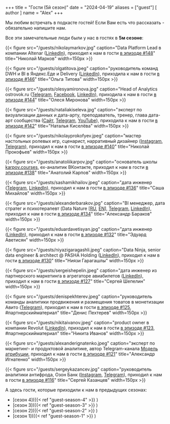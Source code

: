 +++
title = "Гости (5й сезон)"
date = "2024-04-19"
aliases = ["guest"]
[ author ]
  name = "Alex"
+++

Мы любим встречать в подкасте гостей! Если Вам есть что рассказать - обязательно напишите нам.

Все эти замечательные люди были у нас в гостях в **5м сезоне**:

{{< figure src="/guests/nikolaymarkov.jpg" caption="Data Platform Lead в компании Altenar ([LinkedIn](https://www.linkedin.com/in/nickmarkov/)), приходил к нам в гости [в эпизоде #148]()" title="Николай Марков" width=150px >}}

{{< figure src="/guests/olgatitova.jpeg" caption="руководитель команд DWH и BI в Яндекс.Еде и Delivery ([LinkedIn](https://ru.linkedin.com/in/olga-titova-939b84197)), приходила к нам в гости [в эпизоде #146](https://youtu.be/xQRRlUuIQlQ)" title="Ольга Титова" width=150px >}}

{{< figure src="/guests/olesyamironova.jpg" caption="Head of Analytics ostrovok.ru ([Telegram](https://t.me/lesya_mironova), [Facebook](https://www.facebook.com/olesya.mironova), [LinkedIn](https://www.linkedin.com/in/olesya-mironova-264599a2/)), приходила к нам в гости [в эпизоде #144](https://youtu.be/zDzP4lgVZzw)" title="Олеся Миронова" width=150px >}}

{{< figure src="/guests/nataliakiseleva.jpg" caption="эксперт по визуализации данных и дата-арту, преподаватель, тренер, глава дата-арт сообщества ([Сайт](https://eolay.tilda.ws), [Telegram](https://t.me/datavizcomics), [YouTube](https://www.youtube.com/playlist?list=PLcPHMNfqb5b4UtZHCjxzf7c8E2Hc6pqnw)), приходила к нам в гости [в эпизоде #142](https://youtube.com/c/DataCoffee)" title="Наталья Киселёва" width=150px >}}

{{< figure src="/guests/nikolayprokofyev.jpeg" caption="мастер настольных ролевых игр, сценарист, нарративный дизайнер ([Instagram](nkly.dungeons), [Telegram](https://t.me/xproklx)), приходил к нам в гости [в эпизоде #140](https://youtu.be/nxDZ0joa7EY)" title="Николай Прокофьев" width=150px >}}

{{< figure src="/guests/anatoliikarpov.jpg" caption="основатель школы [karpov.courses](https://karpov.courses), ex-аналитик ВКонтакте, приходил к нам в гости [в эпизоде #138](https://youtu.be/jxR1H_odpjE)" title="Анатолий Карпов" width=150px >}}

{{< figure src="/guests/sashamikhailov.jpeg" caption="дата инженер ([Telegram](https://t.me/data_days), [LinkedIn](https://www.linkedin.com/in/sasha-mikhailov-/)), приходил к нам в гости [в эпизоде #136](https://youtu.be/0QZOxkDJHNU)" title="Саша Михайлов" width=150px >}}

{{< figure src="/guests/alexanderbarakov.jpg" caption="BI менеджер, дата стратег и психотерапевт (Data Nature [[RU](https://datanature.ru), [EN](https://data-nature.com)], [Telegram](https://t.me/datanature), [LinkedIn](https://www.linkedin.com/in/alexanderbarakov/)), приходил к нам в гости [в эпизоде #134](https://youtu.be/ZVKGNl-qn3s)" title="Александр Бараков" width=150px >}}

{{< figure src="/guests/eduardavetisyan.jpg" caption="дата инженер ([LinkedIn](https://www.linkedin.com/in/eavetisyan/)), приходил к нам в гости [в эпизоде #132](https://youtu.be/W0olhey_R9A)" title="Эдуард Аветисян" width=150px >}}

{{< figure src="/guests/niyazigaragashli.jpeg" caption="Data Ninja, senior data engineer & architect @ PASHA Holding ([LinkedIn](https://www.linkedin.com/in/ngaragashli/)), приходил к нам в гости [в эпизоде #130](https://youtu.be/dyZtn5XJ8xQ)" title="Ниязи Гарагашлы" width=150px >}}

{{< figure src="/guests/sergeishepelin.jpeg" caption="дата инженер из партнерского маркетинга в агрегаторе авиабилетов ([LinkedIn](https://www.linkedin.com/in/sergey-shepelin-14933a297)), приходил к нам в гости [в эпизоде #127](https://youtu.be/NqL5D6kuNqE)" title="Сергей Шепелин" width=150px >}}

{{< figure src="/guests/denispekhterev.jpeg" caption="руководитель команды аналитики продвижения и размещения товатов в монетизации Авито ([Telegram](http://t.me/mr_pekhterev)), приходил к нам в гости [в эпизоде #125](https://youtu.be/yKkeBCOneZE), #партнерскийматериал" title="Денис Пехтерев" width=150px >}}

{{< figure src="/guests/nikitaivanov.jpeg" caption="product owner в компании Revolut ([LinkedIn](https://www.linkedin.com/in/nikivanov93/)), приходил к нам в гости [в эпизоде #123](https://youtu.be/Qo1M-n0AOgQ), #партнерскийматериал" title="Никита Иванов" width=150px >}}

{{< figure src="/guests/alexanderignatenko.jpeg" caption="эксперт по маркетинг- и продуктовой аналитике, автор Telegram-канала [Модель атрибуции](https://t.me/marketing_analysis), приходил к нам в гости [в эпизоде #121](https://youtu.be/EI-cc0dYE08)" title="Александр Игнатенко" width=150px >}}

{{< figure src="/guests/sergeykazancev.jpg" caption="руководитель аналитики антифрода, Озон Банк (⁠⁠[Instagram](https://instagram.com/kazser)⁠, [⁠Telegram](https://t.me/kazancevs)), приходил к нам в гости [в эпизоде #116](https://youtu.be/6FTC8YNHqgw)" title="Сергей Казанцев" width=150px >}}

А здесь гости, которые приходили к нам в предыдущих сезонах:
 - [сезон 4]({{< ref "guest-season-4" >}} )
 - [сезон 3]({{< ref "guest-season-3" >}} )
 - [сезон 2]({{< ref "guest-season-2" >}} )
 - [сезон 1]({{< ref "guest-season-1" >}} )
